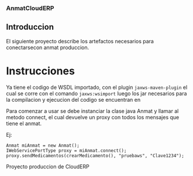 ### AnmatCloudERP

## Introduccion

El siguiente proyecto describe los artefactos necesarios para conectarsecon anmat produccion. 

# Instrucciones

Ya tiene el codigo de WSDL importado, con el plugin ``` jaxws-maven-plugin ``` el cual se corre con el comando ``` jaxws:wsimport ``` 
luego los jar necesarios para la compilacion y ejecucion del codigo se encuentran en 

Para comenzar a usar se debe instanciar la clase java Anmat y llamar al metodo connect, el cual devuelve un proxy con todos los mensajes que tiene el anmat. 

Ej:
``` 
Anmat miAnmat = new Anmat();
IWebServicePortType proxy = miAnmat.connect();
proxy.sendMedicamentos(crearMedicamento(), "pruebaws", "Clave1234"); 
```


Proyecto produccion de CloudERP
